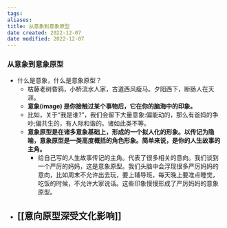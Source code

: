 ```yaml
---
tags: 
aliases: 
title: 从意象到意象原型
date created: 2022-12-07
date modified: 2022-12-07
---
```

### 从意象到意象原型
-   什么是意象，什么是意象原型？
    -   枯藤老树昏鸦，小桥流水人家，古道西风瘦马。夕阳西下，断肠人在天涯。
    -   **意象(image) 是你接触过某个事物后，它在你的脑海中的印象。**
    -   比如，关于“我是谁?”，我们会留下大量意象:偏能动的，那么有爸妈的争吵;偏共生的，有人际和谐的。诸如此类不等。
    - **意象原型是在诸多意象基础上，形成的一个拟人化的形象。以传记为隐喻，意象原型是一类高度概括的角色形象。简单来说，是你的人生故事的主角。**
        -   给自己写的人生故事传记的主角。代表了很多相关的意向。我们谈到一个严厉的妈妈，这是意象原型。我们头脑中会浮现很多严厉妈妈的意向，比如周末不允许出去玩，要上辅导班，每天晚上要准点睡觉，吃饭的时候，不允许大家说话。这些印象慢慢形成了严厉妈妈的意象原型。
-   [[意向原型深受文化影响]]
    -   